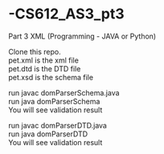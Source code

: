 # -CS612_AS3_pt3
Part 3 XML (Programming - JAVA or Python)

Clone this repo.  
pet.xml is the xml file  
pet.dtd is the DTD file  
pet.xsd is the schema file  

run javac domParserSchema.java   
run java domParserSchema  
You will see validation result  

run javac domParserDTD.java  
run java domParserDTD  
You will see validation result  
